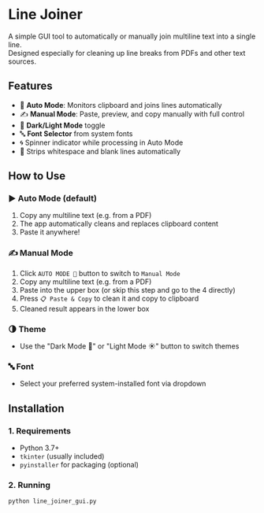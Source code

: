 # Line Joiner

A simple GUI tool to automatically or manually join multiline text into a single line.  
Designed especially for cleaning up line breaks from PDFs and other text sources.

## Features

- 🔁 **Auto Mode**: Monitors clipboard and joins lines automatically
- ✍️ **Manual Mode**: Paste, preview, and copy manually with full control
- 🌙 **Dark/Light Mode** toggle
- 🔤 **Font Selector** from system fonts
- 🌀 Spinner indicator while processing in Auto Mode
- 🧼 Strips whitespace and blank lines automatically

## How to Use

### ▶ Auto Mode (default)
1. Copy any multiline text (e.g. from a PDF)
2. The app automatically cleans and replaces clipboard content
3. Paste it anywhere!

### ✍ Manual Mode
1. Click `AUTO MODE 🔄` button to switch to `Manual Mode`
2. Copy any multiline text (e.g. from a PDF)
3. Paste into the upper box (or skip this step and go to the 4 directly)
4. Press `📋 Paste & Copy` to clean it and copy to clipboard
5. Cleaned result appears in the lower box

### 🌗 Theme
- Use the "Dark Mode 🌙" or "Light Mode ☀️" button to switch themes

### 🔤 Font
- Select your preferred system-installed font via dropdown

## Installation

### 1. Requirements

- Python 3.7+
- `tkinter` (usually included)
- `pyinstaller` for packaging (optional)

### 2. Running

```bash
python line_joiner_gui.py
